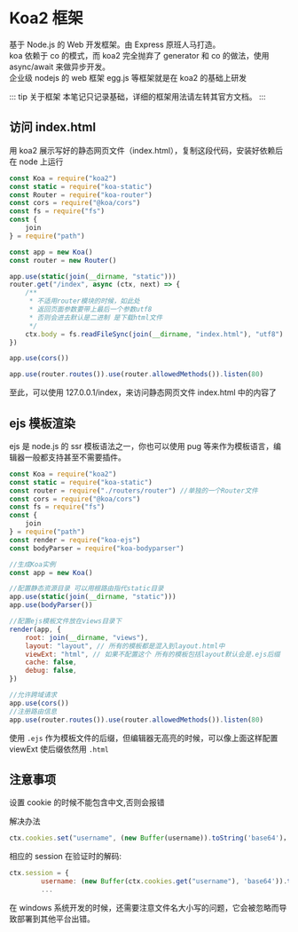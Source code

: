 # Koa2 框架

基于 Node.js 的 Web 开发框架。由 Express 原班人马打造。\
koa 依赖于 co 的模式，而 koa2 完全抛弃了 generator 和 co 的做法，使用 async/await 来做异步开发。\
企业级 nodejs 的 web 框架 egg.js 等框架就是在 koa2 的基础上研发

::: tip 关于框架
本笔记只记录基础，详细的框架用法请左转其官方文档。
:::

## 访问 index.html

用 koa2 展示写好的静态网页文件（index.html），复制这段代码，安装好依赖后在 node 上运行

```javascript
const Koa = require("koa2")
const static = require("koa-static")
const Router = require("koa-router")
const cors = require("@koa/cors")
const fs = require("fs")
const {
    join
} = require("path")

const app = new Koa()
const router = new Router()

app.use(static(join(__dirname, "static")))
router.get("/index", async (ctx, next) => {
    /**
     * 不适用router模块的时候，如此处
     * 返回页面参数要带上最后一个参数utf8 
     * 否则会进去默认是二进制 是下载html文件
     */
    ctx.body = fs.readFileSync(join(__dirname, "index.html"), "utf8")
})

app.use(cors())

app.use(router.routes()).use(router.allowedMethods()).listen(80)
```

至此，可以使用 127.0.0.1/index，来访问静态网页文件 index.html 中的内容了

## ejs 模板渲染

ejs 是 node.js 的 ssr 模板语法之一，你也可以使用 pug 等来作为模板语言，编辑器一般都支持甚至不需要插件。

```javascript
const Koa = require("koa2")
const static = require("koa-static")
const router = require("./routers/router") //单独的一个Router文件
const cors = require("@koa/cors")
const fs = require("fs")
const {
    join
} = require("path")
const render = require("koa-ejs")
const bodyParser = require("koa-bodyparser")

//生成Koa实例
const app = new Koa()

//配置静态资源目录 可以用根路由指代static目录
app.use(static(join(__dirname, "static")))
app.use(bodyParser())

//配置ejs模板文件放在views目录下
render(app, {
    root: join(__dirname, "views"),
    layout: "layout", // 所有的模板都是混入到layout.html中
    viewExt: "html", // 如果不配置这个 所有的模板包括layout默认会是.ejs后缀
    cache: false,
    debug: false,
})

//允许跨域请求
app.use(cors())
//注册路由信息
app.use(router.routes()).use(router.allowedMethods()).listen(80)
```

使用 `.ejs` 作为模板文件的后缀，但编辑器无高亮的时候，可以像上面这样配置 viewExt 使后缀依然用 `.html`

## 注意事项

设置 cookie 的时候不能包含中文,否则会报错

解决办法

```javascript
ctx.cookies.set("username", (new Buffer(username)).toString('base64')，...
```

相应的 session 在验证时的解码:

```javascript
ctx.session = {
        username: (new Buffer(ctx.cookies.get("username"), 'base64')).toString(),
        ...
```

在 windows 系统开发的时候，还需要注意文件名大小写的问题，它会被忽略而导致部署到其他平台出错。

